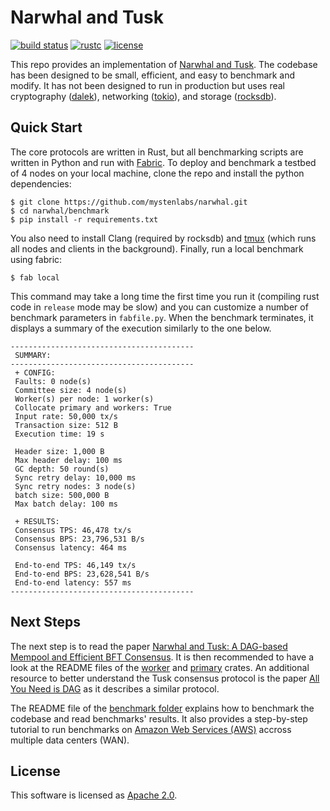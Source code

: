 # Narwhal and Tusk

[![build status](https://img.shields.io/github/workflow/status/mystenlabs/narwhal/Rust/master?style=flat-square&logo=github)](https://github.com/mystenlabs/narwhal/actions)
[![rustc](https://img.shields.io/badge/rustc-1.51+-blue?style=flat-square&logo=rust)](https://www.rust-lang.org)
[![license](https://img.shields.io/badge/license-Apache-blue.svg?style=flat-square)](LICENSE)

This repo provides an implementation of [Narwhal and Tusk](https://arxiv.org/pdf/2105.11827.pdf). The codebase has been designed to be small, efficient, and easy to benchmark and modify. It has not been designed to run in production but uses real cryptography ([dalek](https://doc.dalek.rs/ed25519_dalek)), networking ([tokio](https://docs.rs/tokio)), and storage ([rocksdb](https://docs.rs/rocksdb)).

## Quick Start
The core protocols are written in Rust, but all benchmarking scripts are written in Python and run with [Fabric](http://www.fabfile.org/).
To deploy and benchmark a testbed of 4 nodes on your local machine, clone the repo and install the python dependencies:
```
$ git clone https://github.com/mystenlabs/narwhal.git
$ cd narwhal/benchmark
$ pip install -r requirements.txt
```
You also need to install Clang (required by rocksdb) and [tmux](https://linuxize.com/post/getting-started-with-tmux/#installing-tmux) (which runs all nodes and clients in the background). Finally, run a local benchmark using fabric:
```
$ fab local
```
This command may take a long time the first time you run it (compiling rust code in `release` mode may be slow) and you can customize a number of benchmark parameters in `fabfile.py`. When the benchmark terminates, it displays a summary of the execution similarly to the one below.
```
-----------------------------------------
 SUMMARY:
-----------------------------------------
 + CONFIG:
 Faults: 0 node(s)
 Committee size: 4 node(s)
 Worker(s) per node: 1 worker(s)
 Collocate primary and workers: True
 Input rate: 50,000 tx/s
 Transaction size: 512 B
 Execution time: 19 s

 Header size: 1,000 B
 Max header delay: 100 ms
 GC depth: 50 round(s)
 Sync retry delay: 10,000 ms
 Sync retry nodes: 3 node(s)
 batch size: 500,000 B
 Max batch delay: 100 ms

 + RESULTS:
 Consensus TPS: 46,478 tx/s
 Consensus BPS: 23,796,531 B/s
 Consensus latency: 464 ms

 End-to-end TPS: 46,149 tx/s
 End-to-end BPS: 23,628,541 B/s
 End-to-end latency: 557 ms
-----------------------------------------
```

## Next Steps
The next step is to read the paper [Narwhal and Tusk: A DAG-based Mempool and Efficient BFT Consensus](https://arxiv.org/pdf/2105.11827.pdf). It is then recommended to have a look at the README files of the [worker](https://github.com/mystenlabs/narwhal/tree/master/worker) and [primary](https://github.com/mystenlabs/narwhal/tree/master/primary) crates. An additional resource to better understand the Tusk consensus protocol is the paper [All You Need is DAG](https://arxiv.org/abs/2102.08325) as it describes a similar protocol. 

The README file of the [benchmark folder](https://github.com/mystenlabs/narwhal/tree/master/benchmark) explains how to benchmark the codebase and read benchmarks' results. It also provides a step-by-step tutorial to run benchmarks on [Amazon Web Services (AWS)](https://aws.amazon.com) accross multiple data centers (WAN).

## License
This software is licensed as [Apache 2.0](LICENSE).
